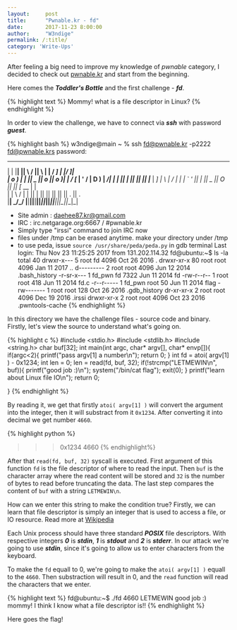 ```yaml
---
layout:     post
title:      "Pwnable.kr - fd"
date:       2017-11-23 8:00:00
author:     "W3ndige"
permalink: /:title/
category: 'Write-Ups'
---
```


After feeling a big need to improve my knowledge of *pwnable* category, I decided  to check out [pwnable.kr](http://pwnable.kr "pwnable.kr") and start from the beginning.

Here comes the ***Toddler's Bottle*** and the first challenge - ***fd***.

{% highlight text %}
Mommy! what is a file descriptor in Linux?
{% endhighlight %}

In order to view the challenge, we have to connect via ***ssh*** with password ***guest***.

{% highlight bash %}
w3ndige@main ~ % ssh fd@pwnable.kr -p2222
fd@pwnable.krs password:
 ____  __    __  ____    ____  ____   _        ___      __  _  ____  
|    \|  |__|  ||    \  /    ||    \ | |      /  _]    |  |/ ]|    \
|  o  )  |  |  ||  _  ||  o  ||  o  )| |     /  [_     |  ' / |  D  )
|   _/|  |  |  ||  |  ||     ||     || |___ |    _]    |    \ |    /
|  |  |  `  '  ||  |  ||  _  ||  O  ||     ||   [_  __ |     \|    \
|  |   \      / |  |  ||  |  ||     ||     ||     ||  ||  .  ||  .  \
|__|    \_/\_/  |__|__||__|__||_____||_____||_____||__||__|\_||__|\_|

- Site admin : daehee87.kr@gmail.com
- IRC : irc.netgarage.org:6667 / #pwnable.kr
- Simply type "irssi" command to join IRC now
- files under /tmp can be erased anytime. make your directory under /tmp
- to use peda, issue `source /usr/share/peda/peda.py` in gdb terminal
Last login: Thu Nov 23 11:25:25 2017 from 131.202.114.32
fd@ubuntu:~$ ls -la
total 40
drwxr-x---  5 root   fd   4096 Oct 26  2016 .
drwxr-xr-x 80 root   root 4096 Jan 11  2017 ..
d---------  2 root   root 4096 Jun 12  2014 .bash_history
-r-sr-x---  1 fd_pwn fd   7322 Jun 11  2014 fd
-rw-r--r--  1 root   root  418 Jun 11  2014 fd.c
-r--r-----  1 fd_pwn root   50 Jun 11  2014 flag
-rw-------  1 root   root  128 Oct 26  2016 .gdb_history
dr-xr-xr-x  2 root   root 4096 Dec 19  2016 .irssi
drwxr-xr-x  2 root   root 4096 Oct 23  2016 .pwntools-cache
{% endhighlight %}

In this directory we have the challenge files - source code and binary. Firstly, let's view the source to understand what's going on.

{% highlight c %}
#include <stdio.h>
#include <stdlib.h>
#include <string.h>
char buf[32];
int main(int argc, char* argv[], char* envp[]){
	if(argc<2){
		printf("pass argv[1] a number\n");
		return 0;
	}
	int fd = atoi( argv[1] ) - 0x1234;
	int len = 0;
	len = read(fd, buf, 32);
	if(!strcmp("LETMEWIN\n", buf)){
		printf("good job :)\n");
		system("/bin/cat flag");
		exit(0);
	}
	printf("learn about Linux file IO\n");
	return 0;

}
{% endhighlight %}

By reading it, we get that firstly `atoi( argv[1] )` will convert the argument into the integer, then it will substract from it `0x1234`. After converting it into decimal we get number `4660`.

{% highlight python %}
>>> 0x1234
4660
{% endhighlight%}

After that `read(fd, buf, 32)` syscall is executed. First argument of this function `fd` is the file descriptor of where to read the input. Then `buf` is the character array where the read content will be stored and `32` is the number of bytes to read before truncating the data. The last step compares the content of `buf` with a string `LETMEWIN\n`.

How can we enter this string to make the condition true? Firstly, we can learn that file descriptor is simply an integer that is used to access a file, or IO resource. Read more at [Wikipedia](https://en.wikipedia.org/wiki/File_descriptor "Wikipedia")

Each Unix process should have three standard ***POSIX*** file descriptors. With respective integers ***0*** is ***stdin***, ***1*** is ***stdout*** and ***2*** is ***stderr***. In our attack we're going to use ***stdin***, since it's going to allow us to enter characters from the keyboard.

To make the `fd` equall to 0, we're going to make the `atoi( argv[1] )` equall to the `4660`. Then substraction will result in 0, and the `read` function will read the characters that we enter.

{% highlight text %}
fd@ubuntu:~$ ./fd 4660
LETMEWIN
good job :)
mommy! I think I know what a file descriptor is!!
{% endhighlight %}

Here goes the flag!
